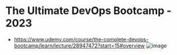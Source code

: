 # The Ultimate DevOps Bootcamp - 2023
- https://www.udemy.com/course/the-complete-devops-bootcamp/learn/lecture/28947472?start=15#overview
![image](https://user-images.githubusercontent.com/69948118/229992041-821a6888-bd3e-4353-9b27-4fa83d347927.png)
